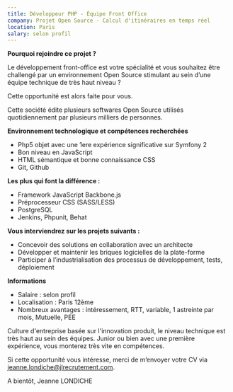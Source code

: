 ```yaml
---
title: Développeur PHP - Équipe Front Office
company: Projet Open Source - Calcul d'itinéraires en temps réel
location: Paris
salary: selon profil
---
```


<strong>Pourquoi rejoindre ce projet ?</strong>

Le développement front-office est votre spécialité et vous souhaitez être challengé par un environnement Open Source stimulant au sein d’une équipe technique de très haut niveau ?  

Cette opportunité est alors faite pour vous.

Cette société édite plusieurs softwares Open Source utilisés quotidiennement par plusieurs milliers de personnes. 

<strong>Environnement technologique et compétences recherchées</strong>

- Php5 objet avec une 1ere expérience significative sur Symfony 2
- Bon niveau en JavaScript
- HTML sémantique et bonne connaissance CSS
- Git, Github

<strong>Les plus qui font la différence :</strong>

- Framework JavaScript Backbone.js
- Préprocesseur CSS (SASS/LESS)
- PostgreSQL
- Jenkins, Phpunit, Behat

<strong>Vous interviendrez sur les projets suivants :</strong>

- Concevoir des solutions en collaboration avec un architecte
- Développer et maintenir les briques logicielles de la plate-forme
- Participer à l’industrialisation des processus de développement, tests, déploiement

<strong>Informations</strong>

- Salaire : selon profil
- Localisation : Paris 12ème 
- Nombreux avantages : intéressement, RTT, variable, 1 astreinte par mois, Mutuelle, PEE


Culture d'entreprise basée sur l'innovation produit, le niveau technique est très haut au sein des équipes. Junior ou bien avec une première expérience, vous monterez très vite en compétences.

Si cette opportunité vous intéresse, merci de m’envoyer votre CV via jeanne.londiche@jlrecrutement.com.

A bientôt,
Jeanne LONDICHE